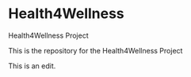 # Health4Wellness
Health4Wellness Project


This is the repository for the Health4Wellness Project

This is an edit.
